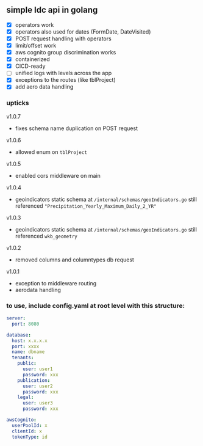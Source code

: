 ## simple ldc api in golang
- [x] operators work
- [x] operators also used for dates (FormDate, DateVisited)
- [x] POST request handling with operators
- [x] limit/offset work
- [x] aws cognito group discrimination works
- [x] containerized 
- [x] CICD-ready
- [ ] unified logs with levels across the app
- [x] exceptions to the routes (like tblProject)
- [x] add aero data handling

### upticks
v1.0.7
- fixes schema name duplication on POST request

v1.0.6
- allowed enum on `tblProject`

v1.0.5
- enabled cors middleware on main

v1.0.4 
- geoindicators static schema at `/internal/schemas/geoIndicators.go` still referenced `"Precipitation_Yearly_Maximum_Daily_2_YR"`

v1.0.3 
- geoindicators static schema at `/internal/schemas/geoIndicators.go` still referenced `wkb_geometry`

v1.0.2
- removed columns and columntypes db request

v1.0.1
- exception to middleware routing
- aerodata handling


### to use, include config.yaml at root level with this structure:
```yaml
server:
  port: 8080

database:
  host: x.x.x.x
  port: xxxx
  name: dbname
  tenants:
    public:
      user: user1
      password: xxx
    publication:
      user: user2
      password: xxx
    legal:
      user: user3
      password: xxx

awsCognito:
  userPoolId: x
  clientId: x
  tokenType: id 
```